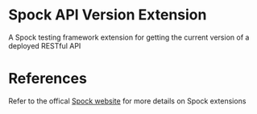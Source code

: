# Spock API Version Extension
A Spock testing framework extension for getting the current version of a deployed RESTful API

# References
Refer to the offical [Spock website](http://code.google.com/p/spock/) for more details on Spock extensions